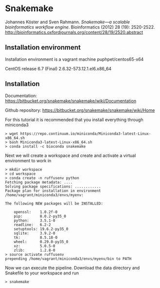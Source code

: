 # Snakemake

Johannes Köster and Sven Rahmann. *Snakemake—a scalable bioinformatics workflow engine*. Bioinformatics (2012) 28 (19): 2520-2522.
http://bioinformatics.oxfordjournals.org/content/28/19/2520.abstract

## Installation environment

Installation environment is a vagrant machine puphpet/centos65-x64

CentOS release 6.7 (Final)  2.6.32-573.12.1.el6.x86_64

## Installation

Documentation: https://bitbucket.org/snakemake/snakemake/wiki/Documentation

Github repository: https://bitbucket.org/snakemake/snakemake/wiki/Home

For this tutorial it is recommended that you install everything through miniconda3
```
> wget https://repo.continuum.io/miniconda/Miniconda3-latest-Linux-x86_64.sh
> bash Miniconda3-latest-Linux-x86_64.sh
> conda install -c bioconda snakemake
```

Next we will create a workspace and create and activate a virtual environment to work in
```
> mkdir workspace
> cd workspace
> conda create -n ruffusenv python
Fetching package metadata: ....
Solving package specifications: ............
Package plan for installation in environment /home/vagrant/miniconda3/envs/myenv:

The following NEW packages will be INSTALLED:

    openssl:    1.0.2f-0
    pip:        8.0.2-py35_0
    python:     3.5.1-0
    readline:   6.2-2
    setuptools: 19.6.2-py35_0
    sqlite:     3.9.2-0
    tk:         8.5.18-0
    wheel:      0.29.0-py35_0
    xz:         5.0.5-0
    zlib:       1.2.8-0
> source activate ruffusenv
prepending /home/vagrant/miniconda3/envs/myenv/bin to PATH
```

Now we can execute the pipeline. Download the data directory and Snakefile to your workspace and run
```
> snakemake
```
